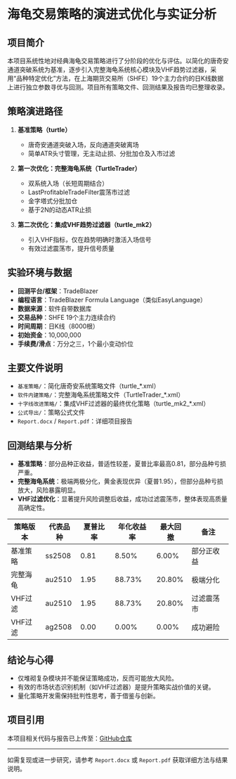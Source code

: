 # 海龟交易策略的演进式优化与实证分析

## 项目简介

本项目系统性地对经典海龟交易策略进行了分阶段的优化与评估。以简化的唐奇安通道突破系统为基准，逐步引入完整海龟系统核心模块及VHF趋势过滤器，采用“品种特定优化”方法，在上海期货交易所（SHFE）19个主力合约的日K线数据上进行独立参数寻优与回测。项目所有策略文件、回测结果及报告均已整理收录。

## 策略演进路径

1. **基准策略（turtle）**  
   - 唐奇安通道突破入场，反向通道突破离场  
   - 简单ATR头寸管理，无主动止损、分批加仓及入市过滤

2. **第一次优化：完整海龟系统（TurtleTrader）**  
   - 双系统入场（长短周期结合）  
   - LastProfitableTradeFilter震荡市过滤  
   - 金字塔式分批加仓  
   - 基于2N的动态ATR止损

3. **第二次优化：集成VHF趋势过滤器（turtle_mk2）**  
   - 引入VHF指标，仅在趋势明确时激活入场信号  
   - 有效过滤震荡市，提升信号质量

## 实验环境与数据

- **回测平台/框架**：TradeBlazer
- **编程语言**：TradeBlazer Formula Language（类似EasyLanguage）
- **数据来源**：软件自带数据库
- **交易品种**：SHFE 19个主力连续合约
- **时间周期**：日K线（8000根）
- **初始资金**：10,000,000
- **手续费/滑点**：万分之三，1个最小变动价位

## 主要文件说明

- `基准策略/`：简化唐奇安系统策略文件（turtle_*.xml）
- `软件内建策略/`：完整海龟系统策略文件（TurtleTrader_*.xml）
- `十字线改进策略/`：集成VHF过滤器的最终优化策略（turtle_mk2_*.xml）
- `公式导出/`：策略公式文件
- `Report.docx` / `Report.pdf`：详细项目报告

## 回测结果与分析

- **基准策略**：部分品种正收益，普适性较差，夏普比率最高0.81，部分品种亏损严重。
- **完整海龟系统**：极端两极分化，黄金表现优异（夏普1.95），但部分品种亏损放大，风险暴露明显。
- **VHF过滤优化**：显著提升风险调整后收益，成功过滤震荡市，整体表现高质量高确定性。

| 策略版本   | 代表品种 | 夏普比率 | 年化收益率 | 最大回撤 | 备注         |
|------------|----------|----------|------------|----------|--------------|
| 基准策略   | ss2508   | 0.81     | 8.50%      | 6.00%    | 部分正收益   |
| 完整海龟   | au2510   | 1.95     | 88.73%     | 20.80%   | 极端分化     |
| VHF过滤    | au2510   | 1.95     | 88.73%     | 20.80%   | 过滤震荡市   |
| VHF过滤    | ag2508   | 0.00     | 0.00%      | 0.00%    | 成功避险     |

## 结论与心得

- 仅堆砌复杂模块并不能保证策略成功，反而可能放大风险。
- 有效的市场状态识别机制（如VHF过滤器）是提升策略实战价值的关键。
- 量化策略开发需保持批判性思考，善于借鉴与创新。

## 项目引用

本项目相关代码与报告已上传至：[GitHub仓库](https://github.com/Shiqiyan330/Quantive-Trade-Final-Assignment)

---

如需复现或进一步研究，请参考 `Report.docx` 或 `Report.pdf` 获取详细方法与结果说明。
